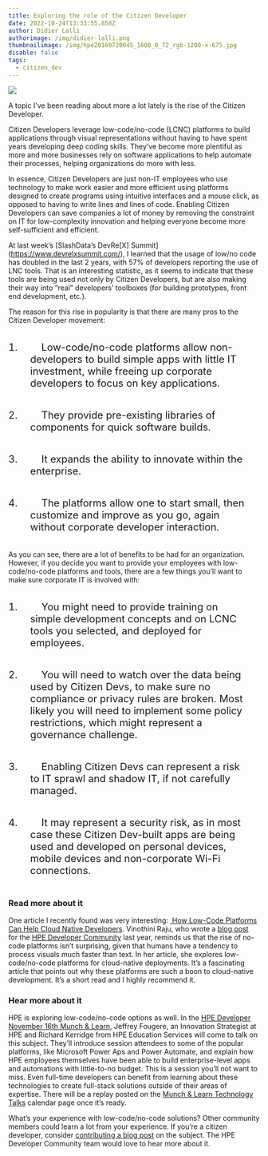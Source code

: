```yaml
---
title: Exploring the role of the Citizen Developer
date: 2022-10-24T13:33:55.858Z
author: Didier Lalli
authorimage: /img/didier-lalli.png
thumbnailimage: /img/hpe20160720045_1600_0_72_rgb-1200-x-675.jpg
disable: false
tags:
  - citizen_dev
---
```

<style>
ol li{
  font-size:20px;
  padding: 20;
}
</style>

![](/img/hpe20160720045_1600_0_72_rgb-1200-x-675.jpg)

A topic I’ve been reading about more a lot lately is the rise of the Citizen Developer.

Citizen Developers leverage low-code/no-code (LCNC) platforms to build applications through visual representations without having to have spent years developing deep coding skills. They’ve become more plentiful as more and more businesses rely on software applications to help automate their processes, helping organizations do more with less.

In essence, Citizen Developers are just non-IT employees who use technology to make work easier and more efficient using platforms designed to create programs using intuitive interfaces and a mouse click, as opposed to having to write lines and lines of code. Enabling Citizen Developers can save companies a lot of money by removing the constraint on IT for low-complexity innovation and helping everyone become more self-sufficient and efficient.

At last week’s \[SlashData’s DevRe[X] Summit](https://www.devrelxsummit.com/), I learned that the usage of low/no code has doubled in the last 2 years, with 57% of developers reporting the use of LNC tools. That is an interesting statistic, as it seems to indicate that these tools are being used not only by Citizen Developers, but are also making their way into “real” developers’ toolboxes (for building prototypes, front end development, etc.).

The reason for this rise in popularity is that there are many pros to the Citizen Developer movement:

1.     Low-code/no-code platforms allow non-developers to build simple apps with little IT investment, while freeing up corporate developers to focus on key applications.
2.     They provide pre-existing libraries of components for quick software builds.
3.     It expands the ability to innovate within the enterprise.
4.     The platforms allow one to start small, then customize and improve as you go, again without corporate developer interaction.

As you can see, there are a lot of benefits to be had for an organization. However, if you decide you want to provide your employees with low-code/no-code platforms and tools, there are a few things you’ll want to make sure corporate IT is involved with:

1.     You might need to provide training on simple development concepts and on LCNC tools you selected, and deployed for employees.
2.     You will need to watch over the data being used by Citizen Devs, to make sure no compliance or privacy rules are broken. Most likely you will need to implement some policy restrictions, which might represent a governance challenge.
3.     Enabling Citizen Devs can represent a risk to IT sprawl and shadow IT, if not carefully managed.
4.     It may represent a security risk, as in most case these Citizen Dev-built apps are being used and developed on personal devices, mobile devices and non-corporate Wi-Fi connections.

### Read more about it

One article I recently found was very interesting: [ How Low-Code Platforms Can Help Cloud Native Developers](https://thenewstack.io/how-low-code-platforms-can-help-cloud-native-developers/). Vinothini Raju, who wrote a [blog post](https://developer.hpe.com/blog/autopilot-kubernetes-deployments-on-hpe-ezmeral-runtime-enterprise/) for the [HPE Developer Community](https://developer.hpe.com/) last year, reminds us that the rise of no-code platforms isn’t surprising, given that humans have a tendency to process visuals much faster than text. In her article, she explores low-code/no-code platforms for cloud-native deployments. It’s a fascinating article that points out why these platforms are such a boon to cloud-native development. It’s a short read and I highly recommend it.

### Hear more about it

HPE is exploring low-code/no-code options as well. In the [HPE Developer November 16th Munch & Learn](https://hpe.zoom.us/webinar/register/8716666192015/WN_8jlRM9SaRKmbT3r1CDNtDw), Jeffrey Fougere, an Innovation Strategist at HPE and Richard Kerridge from HPE Education Services will come to talk on this subject. They’ll introduce session attendees to some of the popular platforms, like Microsoft Power Aps and Power Automate, and explain how HPE employees themselves have been able to build enterprise-level apps and automations with little-to-no budget. This is a session you’ll not want to miss. Even full-time developers can benefit from learning about these technologies to create full-stack solutions outside of their areas of expertise. There will be a replay posted on the [Munch & Learn Technology Talks](https://developer.hpe.com/campaign/munch-and-learn) calendar page once it’s ready.

What’s your experience with low-code/no-code solutions? Other community members could learn a lot from your experience. If you’re a citizen developer, consider [contributing a blog post](https://developer.hpe.com/contribute) on the subject. The HPE Developer Community team would love to hear more about it.